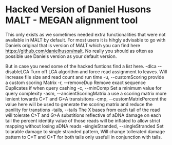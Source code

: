 # Hacked Version of Daniel Husons MALT - MEGAN alignment tool

This only exists as we sometimes needed extra functionalities that were not available in MALT by default. For most users it is hihgly advisable to go with Daniels original that is version of MALT which you can find here https://github.com/danielhuson/malt. No really you should as often as possible use Daniels version as your default version.

But in case you need some of the hacked funtions find a list here.
-dlca --disableLCA Turn off LCA algorithm and force read assignment to leaves. Will increase file size and read count and run time
-u, --customScoring provide a custom scoring Matrix
-r, --removeDup Remove exact sequence Duplicates if when query cashing
-c, --minComp Set a minimum value for query complexity
-asm, --ancientScoringMatrix a use a scoring matrix more lenient towards C>T and G>A transisitons
-cmp, --customMatrixPercent the value here will be used to generate the scoring matrix and reduce the panility for transtions
-tails, --tails  The X bases from each tail of the read will tolerate C>T and G>A substitions reflective of aDNA damage on each tail 
                the percent identity value of those reads will be inflated to allow strict mapping without losing aDNA reads
-singleStranded, --singleStranded Set tolarable damage to single stranded pattern, Will change tollerated damage pattern to C>T and C>T for both tails only usefull in conjunction with tails.
